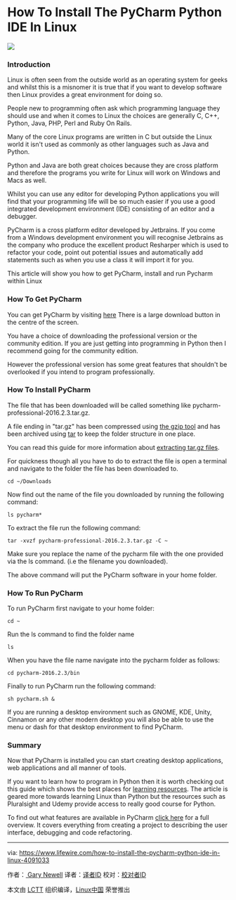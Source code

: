 How To Install The PyCharm Python IDE In Linux
============================================

![][7]
### Introduction

Linux is often seen from the outside world as an operating system for geeks and whilst this is a misnomer it is true that if you want to develop software then Linux provides a great environment for doing so.

People new to programming often ask which programming language they should use and when it comes to Linux the choices are generally C, C++, Python, Java, PHP, Perl and Ruby On Rails.

Many of the core Linux programs are written in C but outside the Linux world it isn't used as commonly as other languages such as Java and Python.

Python and Java are both great choices because they are cross platform and therefore the programs you write for Linux will work on Windows and Macs as well.

Whilst you can use any editor for developing Python applications you will find that your programming life will be so much easier if you use a good integrated development environment (IDE) consisting of an editor and a debugger.

PyCharm is a cross platform editor developed by Jetbrains. If you come from a Windows development environment you will recognise Jetbrains as the company who produce the excellent product Resharper which is used to refactor your code, point out potential issues and automatically add statements such as when you use a class it will import it for you.

This article will show you how to get PyCharm, install and run Pycharm within Linux

### How To Get PyCharm

You can get PyCharm by visiting [here][1]
There is a large download button in the centre of the screen.

You have a choice of downloading the professional version or the community edition. If you are just getting into programming in Python then I recommend going for the community edition.

However the professional version has some great features that shouldn't be overlooked if you intend to program professionally.

### How To Install PyCharm

The file that has been downloaded will be called something like pycharm-professional-2016.2.3.tar.gz.

A file ending in "tar.gz" has been compressed using [the gzip tool][2] and has been archived using [tar][3] to keep the folder structure in one place.

You can read this guide for more information about [extracting tar.gz files][4].

For quickness though all you have to do to extract the file is open a terminal and navigate to the folder the file has been downloaded to.

  ```
  cd ~/Downloads
  ```

Now find out the name of the file you downloaded by running the following command:

  ```
  ls pycharm*
  ```

To extract the file run the following command:

  ```
  tar -xvzf pycharm-professional-2016.2.3.tar.gz -C ~
  ```

Make sure you replace the name of the pycharm file with the one provided via the ls command. (i.e the filename you downloaded).

The above command will put the PyCharm software in your home folder.

### How To Run PyCharm

To run PyCharm first navigate to your home folder:

  ```
  cd ~
  ```

Run the ls command to find the folder name

  ```
  ls
  ```

When you have the file name navigate into the pycharm folder as follows:

  ```
  cd pycharm-2016.2.3/bin
  ```

Finally to run PyCharm run the following command:

  ```
  sh pycharm.sh &
  ```

If you are running a desktop environment such as GNOME, KDE, Unity, Cinnamon or any other modern desktop you will also be able to use the menu or dash for that desktop environment to find PyCharm.

### Summary

Now that PyCharm is installed you can start creating desktop applications, web applications and all manner of tools.

If you want to learn how to program in Python then it is worth checking out this guide which shows the best places for [learning resources][5]. The article is geared more towards learning Linux than Python but the resources such as Pluralsight and Udemy provide access to really good course for Python.

To find out what features are available in PyCharm [click here][6] for a full overview. It covers everything from creating a project to describing the user interface, debugging and code refactoring.

-----------------------------------------------------------------------------------------------------------

via: https://www.lifewire.com/how-to-install-the-pycharm-python-ide-in-linux-4091033

作者：[ Gary Newell][a]
译者：[译者ID](https://github.com/译者ID)
校对：[校对者ID](https://github.com/校对者ID)

本文由 [LCTT](https://github.com/LCTT/TranslateProject) 组织编译，[Linux中国](https://linux.cn/) 荣誉推出

[a]:https://www.lifewire.com/gary-newell-2180098
[1]:https://www.jetbrains.com/pycharm/
[2]:https://www.lifewire.com/example-uses-of-the-linux-gzip-command-4078675
[3]:https://www.lifewire.com/uses-of-linux-command-tar-2201086
[4]:https://www.lifewire.com/extract-tar-gz-files-2202057
[5]:https://www.lifewire.com/learn-linux-in-structured-manner-4061368
[6]:https://www.lifewire.com/pycharm-the-best-linux-python-ide-4091045
[7]:https://fthmb.tqn.com/ju1u-Ju56vYnXabPbsVRyopd72Q=/768x0/filters:no_upscale()/about/pycharmstart-57e2cb405f9b586c351a4cf7.png
